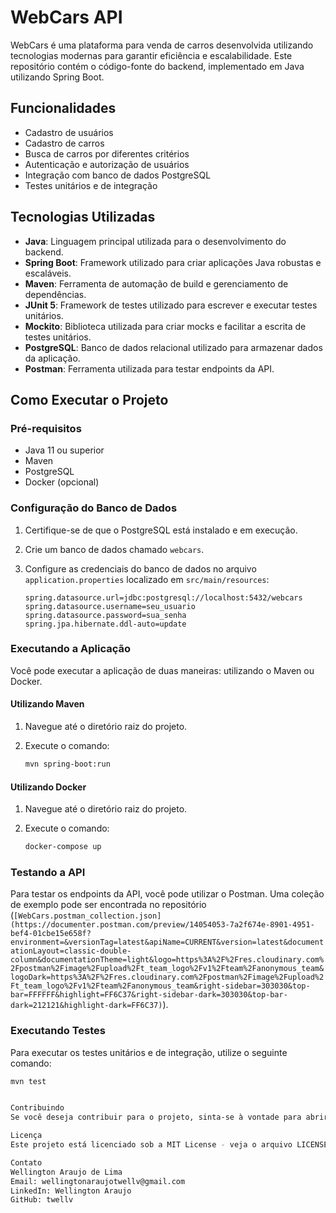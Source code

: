 # WebCars API

WebCars é uma plataforma para venda de carros desenvolvida utilizando tecnologias modernas para garantir eficiência e escalabilidade. Este repositório contém o código-fonte do backend, implementado em Java utilizando Spring Boot.

## Funcionalidades

- Cadastro de usuários
- Cadastro de carros
- Busca de carros por diferentes critérios
- Autenticação e autorização de usuários
- Integração com banco de dados PostgreSQL
- Testes unitários e de integração

## Tecnologias Utilizadas

- **Java**: Linguagem principal utilizada para o desenvolvimento do backend.
- **Spring Boot**: Framework utilizado para criar aplicações Java robustas e escaláveis.
- **Maven**: Ferramenta de automação de build e gerenciamento de dependências.
- **JUnit 5**: Framework de testes utilizado para escrever e executar testes unitários.
- **Mockito**: Biblioteca utilizada para criar mocks e facilitar a escrita de testes unitários.
- **PostgreSQL**: Banco de dados relacional utilizado para armazenar dados da aplicação.
- **Postman**: Ferramenta utilizada para testar endpoints da API.

## Como Executar o Projeto

### Pré-requisitos

- Java 11 ou superior
- Maven
- PostgreSQL
- Docker (opcional)

### Configuração do Banco de Dados

1. Certifique-se de que o PostgreSQL está instalado e em execução.
2. Crie um banco de dados chamado `webcars`.
3. Configure as credenciais do banco de dados no arquivo `application.properties` localizado em `src/main/resources`:

    ```properties
    spring.datasource.url=jdbc:postgresql://localhost:5432/webcars
    spring.datasource.username=seu_usuario
    spring.datasource.password=sua_senha
    spring.jpa.hibernate.ddl-auto=update
    ```

### Executando a Aplicação

Você pode executar a aplicação de duas maneiras: utilizando o Maven ou Docker.

#### Utilizando Maven

1. Navegue até o diretório raiz do projeto.
2. Execute o comando:

    ```bash
    mvn spring-boot:run
    ```

#### Utilizando Docker

1. Navegue até o diretório raiz do projeto.
2. Execute o comando:

    ```bash
    docker-compose up
    ```

### Testando a API

Para testar os endpoints da API, você pode utilizar o Postman. Uma coleção de exemplo pode ser encontrada no repositório (`[WebCars.postman_collection.json](https://documenter.postman.com/preview/14054053-7a2f674e-8901-4951-bef4-01cbe15e658f?environment=&versionTag=latest&apiName=CURRENT&version=latest&documentationLayout=classic-double-column&documentationTheme=light&logo=https%3A%2F%2Fres.cloudinary.com%2Fpostman%2Fimage%2Fupload%2Ft_team_logo%2Fv1%2Fteam%2Fanonymous_team&logoDark=https%3A%2F%2Fres.cloudinary.com%2Fpostman%2Fimage%2Fupload%2Ft_team_logo%2Fv1%2Fteam%2Fanonymous_team&right-sidebar=303030&top-bar=FFFFFF&highlight=FF6C37&right-sidebar-dark=303030&top-bar-dark=212121&highlight-dark=FF6C37)`).

### Executando Testes

Para executar os testes unitários e de integração, utilize o seguinte comando:

```bash
mvn test


Contribuindo
Se você deseja contribuir para o projeto, sinta-se à vontade para abrir uma issue ou enviar um pull request. Toda ajuda é bem-vinda!

Licença
Este projeto está licenciado sob a MIT License - veja o arquivo LICENSE para mais detalhes.

Contato
Wellington Araujo de Lima
Email: wellingtonaraujotwellv@gmail.com
LinkedIn: Wellington Araujo
GitHub: twellv
